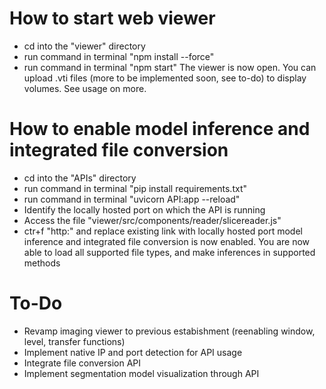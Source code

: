 # How to start web viewer
- cd into the "viewer" directory
- run command in terminal "npm install --force"
- run command in terminal "npm start"
The viewer is now open. You can upload .vti files (more to be implemented soon, see to-do) to display volumes. See usage on more. 

# How to enable model inference and integrated file conversion
- cd into the "APIs" directory
- run command in terminal "pip install requirements.txt"
- run command in terminal "uvicorn API:app --reload"
- Identify the locally hosted port on which the API is running
- Access the file "viewer/src/components/reader/slicereader.js"
- ctr+f "http:" and replace existing link with locally hosted port
model inference and integrated file conversion is now enabled. You are now able to load all supported file types, and make inferences in supported methods 

# To-Do
- Revamp imaging viewer to previous estabishment (reenabling window, level, transfer functions)
- Implement native IP and port detection for API usage
- Integrate file conversion API
- Implement segmentation model visualization through API

 
